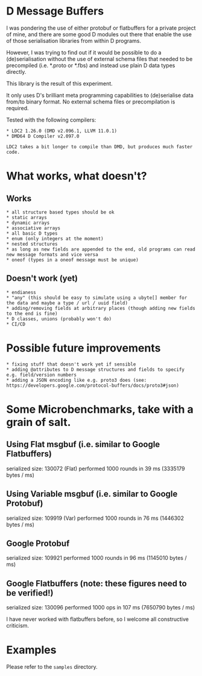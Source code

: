# D Message Buffers

I was pondering the use of either protobuf or flatbuffers for a private project of mine, and there are some good D modules out there that enable the use of those serialisation libraries from within D programs.

However, I was trying to find out if it would be possible to do a (de)serialisation without the use of external schema files that needed to be precompiled (i.e. *.proto or *.fbs) and instead use plain D data types directly.

This library is the result of this experiment.

It only uses D's brilliant meta programming capabilities to (de)serialise data from/to binary format. No external schema files or precompilation is required.

Tested with the following compilers:

	* LDC2 1.26.0 (DMD v2.096.1, LLVM 11.0.1)
	* DMD64 D Compiler v2.097.0
	
	LDC2 takes a bit longer to compile than DMD, but produces much faster code.

# What works, what doesn't?

## Works

	* all structure based types should be ok
	* static arrays
	* dynamic arrays
	* associative arrays
	* all basic D types
	* enum (only integers at the moment)
	* nested structures
	* as long as new fields are appended to the end, old programs can read new message formats and vice versa
	* oneof (types in a oneof message must be unique)

## Doesn't work (yet)

	* endianess
	* "any" (this should be easy to simulate using a ubyte[] member for the data and maybe a type / url / uuid field)
	* adding/removing fields at arbitrary places (though adding new fields to the end is fine)
	* D classes, unions (probably won't do)
	* CI/CD

# Possible future improvements

	* fixing stuff that doesn't work yet if sensible
	* adding @attributes to D message structures and fields to specify e.g. field/version numbers
	* adding a JSON encoding like e.g. proto3 does (see: https://developers.google.com/protocol-buffers/docs/proto3#json)

# Some Microbenchmarks, take with a grain of salt.

## Using Flat msgbuf (i.e. similar to Google Flatbuffers)

serialized size: 130072 (Flat)
performed 1000 rounds in 39 ms (3335179 bytes / ms)

## Using Variable msgbuf (i.e. similar to Google Protobuf)

serialized size: 109919 (Var)
performed 1000 rounds in 76 ms (1446302 bytes / ms)

## Google Protobuf

serialized size: 109921
performed 1000 rounds in 96 ms (1145010 bytes / ms)

## Google Flatbuffers (note: these figures need to be verified!)

serialized size: 130096
performed 1000 ops in 107 ms (7650790 bytes / ms)

I have never worked with flatbuffers before, so I welcome all
constructive criticism.

# Examples

Please refer to the `samples` directory.
